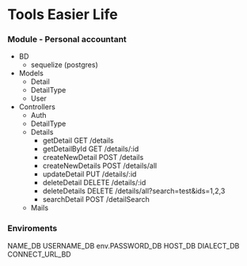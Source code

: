 # Tools Easier Life
### Module - Personal accountant
- BD
    * sequelize (postgres)
- Models
    * Detail
    * DetailType
    * User
- Controllers
    * Auth
    * DetailType
    * Details
        + getDetail GET /details
        + getDetailById GET /details/:id
        + createNewDetail POST /details
        + createNewDetails POST /details/all
        + updateDetail PUT /details/:id
        + deleteDetail DELETE /details/:id
        + deleteDetails DELETE /details/all?search=test&ids=1,2,3
        + searchDetail POST /detailSearch
    * Mails


### Enviroments

NAME_DB 
USERNAME_DB
env.PASSWORD_DB 
HOST_DB
DIALECT_DB 
CONNECT_URL_BD 